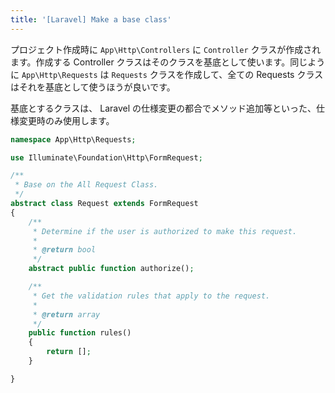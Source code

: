 ```yaml
---
title: '[Laravel] Make a base class'
---
```


プロジェクト作成時に `App\Http\Controllers` に `Controller` クラスが作成されます。作成する Controller クラスはそのクラスを基底として使います。同じように `App\Http\Requests` は `Requests` クラスを作成して、全ての Requests クラスはそれを基底として使うほうが良いです。

基底とするクラスは、 Laravel の仕様変更の都合でメソッド追加等といった、仕様変更時のみ使用します。

```php
namespace App\Http\Requests;

use Illuminate\Foundation\Http\FormRequest;

/**
 * Base on the All Request Class.
 */
abstract class Request extends FormRequest
{
    /**
     * Determine if the user is authorized to make this request.
     *
     * @return bool
     */
    abstract public function authorize();

    /**
     * Get the validation rules that apply to the request.
     *
     * @return array
     */
    public function rules()
    {
        return [];
    }

}
```
